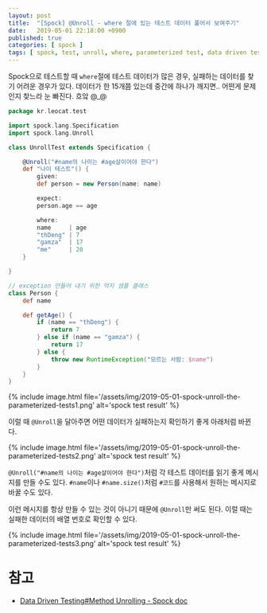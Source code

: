 ```yaml
---
layout: post
title:  "[Spock] @Unroll - where 절에 있는 테스트 데이터 풀어서 보여주기"
date:   2019-05-01 22:18:00 +0900
published: true
categories: [ spock ]
tags: [ spock, test, unroll, where, parameterized test, data driven test, groovy, java ]
---
```


Spock으로 테스트할 때 `where`절에 테스트 데이터가 많은 경우, 실패하는 데이터를 찾기 어려운 경우가 있다. 데이터가 한 15개쯤 있는데 중간에 하나가 깨지면.. 어떤게 문제인지 찾느라 눈 빠진다. 흐앜 @_@

```groovy
package kr.leocat.test

import spock.lang.Specification
import spock.lang.Unroll

class UnrollTest extends Specification {

    @Unroll("#name의 나이는 #age살이어야 한다")
    def "나이 테스트"() {
        given:
        def person = new Person(name: name)

        expect:
        person.age == age

        where:
        name     | age
        "thDeng" | 7
        "gamza"  | 17
        "me"     | 20
    }

}

// exception 만들어 내기 위한 억지 샘플 클래스
class Person {
    def name

    def getAge() {
        if (name == "thDeng") {
            return 7
        } else if (name == "gamza") {
            return 17
        } else {
            throw new RuntimeException("모르는 사람: $name")
        }
    }
}
```

{% include image.html file='/assets/img/2019-05-01-spock-unroll-the-parameterized-tests1.png' alt='spock test result' %}

이럴 때 `@Unroll`을 달아주면 어떤 데이터가 실패하는지 확인하기 좋게 아래처럼 바뀐다.

{% include image.html file='/assets/img/2019-05-01-spock-unroll-the-parameterized-tests2.png' alt='spock test result' %}

`@Unroll("#name의 나이는 #age살이어야 한다")`처럼 각 테스트 데이터를 읽기 좋게 메시지를 만들 수도 있다. `#name`이나 `#name.size()`처럼 `#코드`를 사용해서 원하는 메시지로 바꿀 수도 있다.

이런 메시지를 항상 만들 수 있는 것이 아니기 때문에 `@Unroll`만 써도 된다. 이럴 때는 실패한 데이터의 배열 번호로 확인할 수 있다.

{% include image.html file='/assets/img/2019-05-01-spock-unroll-the-parameterized-tests3.png' alt='spock test result' %}


# 참고
- [Data Driven Testing#Method Unrolling - Spock doc](http://spockframework.org/spock/docs/1.3/data_driven_testing.html#_method_unrolling)
